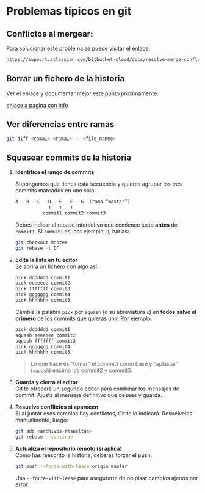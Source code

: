 # Problemas típicos en git

## Conflictos al mergear:

Para solucionar este problema se puede visitar el enlace:
```txt
https://support.atlassian.com/bitbucket-cloud/docs/resolve-merge-conflicts/
```

## Borrar un fichero de la historia

Ver el enlace y documentar mejor este punto proximamente:

[enlace a pagina con info](https://dev.to/matiasfha/git-como-eliminar-un-archivo-de-la-historia-mpp)

## Ver diferencias entre ramas

```bash
git diff <rama1> <rama1> -- <file_nanme>
```

## Squasear commits de la historia

1. **Identifica el rango de commits**  

   Supongamos que tienes esta secuencia y quieres agrupar 
   los tres commits marcados en uno solo:  

   ```txt
   A — B — C — D — E — F — G  (rama “master”)
               ↑   ↑   ↑
             commit1 commit2 commit3
   ```  

   Debes indicar al rebase interactivo que comience justo **antes**
   de `commit1`. Si `commit1` es, por ejemplo, `D`, harías:

   ```bash
   git checkout master
   git rebase -i D^
   ```

2. **Edita la lista en tu editor**  
   Se abrirá un fichero con algo así:

   ```txt
   pick ddddddd commit1
   pick eeeeeee commit2
   pick fffffff commit3
   pick ggggggg commit4
   pick hhhhhhh commit5
   ```

   Cambia la palabra `pick` por `squash` (o su abreviatura `s`) en **todos salvo el primero** de los commits que quieras unir. Por ejemplo:

   ```txt
   pick ddddddd commit1
   squash eeeeeee commit2
   squash fffffff commit3
   pick ggggggg commit4
   pick hhhhhhh commit5
   ```

   > Lo que hace es “tomar” el commit1 como base y “aplastar” (`squash`)
   encima los commit2 y commit3.

3. **Guarda y cierra el editor**  
   Git te ofrecerá un segundo editor para combinar los mensajes de commit.
  Ajusta al mensaje definitivo que desees y guarda.

4. **Resuelve conflictos si aparecen**  
   Si al juntar esos cambios hay conflictos, Git te lo indicará. Resuélvelos manualmente, luego:

   ```bash
   git add <archivos-resueltos>
   git rebase --continue
   ```

5. **Actualiza el repositorio remoto (si aplica)**  
   Como has reescrito la historia, deberás forzar el push:

   ```bash
   git push --force-with-lease origin master
   ```

   Usa `--force-with-lease` para asegurarte de no pisar cambios ajenos por error.
